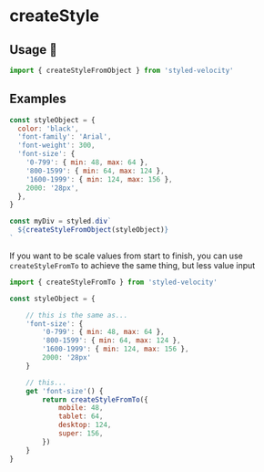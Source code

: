 # createStyle

## Usage 🔌

```js
import { createStyleFromObject } from 'styled-velocity'
```

## Examples

```js
const styleObject = {
  color: 'black',
  'font-family': 'Arial',
  'font-weight': 300,
  'font-size': {
    '0-799': { min: 48, max: 64 },
    '800-1599': { min: 64, max: 124 },
    '1600-1999': { min: 124, max: 156 },
    2000: '28px',
  },
}

const myDiv = styled.div`
  ${createStyleFromObject(styleObject)}
`
```

If you want to be scale values from start to finish, you can use `createStyleFromTo` to achieve the same thing, but less value input

```js
import { createStyleFromTo } from 'styled-velocity'
```

```js
const styleObject = {

	// this is the same as...
	'font-size': {
		'0-799': { min: 48, max: 64 },
		'800-1599': { min: 64, max: 124 },
		'1600-1999': { min: 124, max: 156 },
		2000: '28px'
	}

	// this...
	get 'font-size'() {
		return createStyleFromTo({
			mobile: 48,
			tablet: 64,
			desktop: 124,
			super: 156,
		})
	}
}
```
